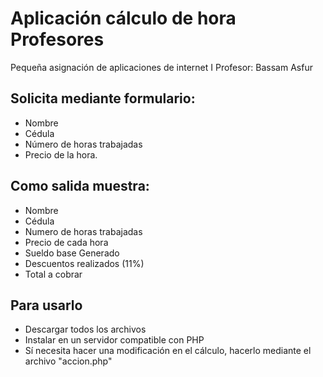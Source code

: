 # Aplicación cálculo de hora Profesores
  Pequeña asignación de aplicaciones de internet I 
  Profesor: Bassam Asfur

## Solicita mediante formulario:
- Nombre 
- Cédula
- Número de horas trabajadas
- Precio de la hora.

## Como salida muestra: 
- Nombre
- Cédula
- Numero de horas trabajadas
- Precio de cada hora 
- Sueldo base Generado
- Descuentos realizados (11%)
- Total a cobrar

## Para usarlo
- Descargar todos los archivos
- Instalar en un servidor compatible con PHP 
- Sí necesita hacer una modificación en el cálculo, hacerlo mediante el archivo "accion.php"

